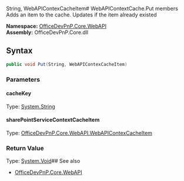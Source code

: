 String, WebAPIContexCacheItem# WebAPIContextCache.Put members
Adds an item to the cache. Updates if the item already existed  

**Namespace:** [OfficeDevPnP.Core.WebAPI](OfficeDevPnP.Core.WebAPI.md)  
**Assembly:** OfficeDevPnP.Core.dll  
## Syntax
```C#
public void Put(String, WebAPIContexCacheItem)
```
### Parameters
#### cacheKey
Type: [System.String](System.String.md) 
#### 
#### sharePointServiceContextCacheItem
Type: [OfficeDevPnP.Core.WebAPI.WebAPIContexCacheItem](OfficeDevPnP.Core.WebAPI.WebAPIContexCacheItem.md) 
#### 
### Return Value
Type: [System.Void](System.Void.md)## See also
- [OfficeDevPnP.Core.WebAPI](OfficeDevPnP.Core.WebAPI.md)
